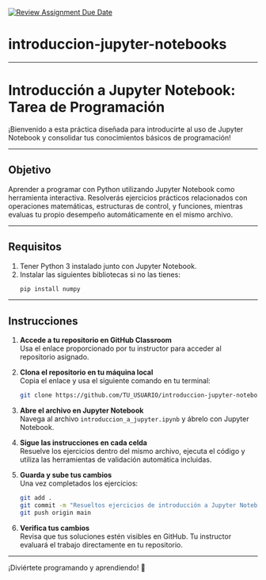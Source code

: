 [![Review Assignment Due Date](https://classroom.github.com/assets/deadline-readme-button-22041afd0340ce965d47ae6ef1cefeee28c7c493a6346c4f15d667ab976d596c.svg)](https://classroom.github.com/a/_LJQs051)
# introduccion-jupyter-notebooks
---

# Introducción a Jupyter Notebook: Tarea de Programación  

¡Bienvenido a esta práctica diseñada para introducirte al uso de Jupyter Notebook y consolidar tus conocimientos básicos de programación!  

---

## **Objetivo**  

Aprender a programar con Python utilizando Jupyter Notebook como herramienta interactiva. Resolverás ejercicios prácticos relacionados con operaciones matemáticas, estructuras de control, y funciones, mientras evaluas tu propio desempeño automáticamente en el mismo archivo.  

---

## **Requisitos**  

1. Tener Python 3 instalado junto con Jupyter Notebook.  
2. Instalar las siguientes bibliotecas si no las tienes:  
   ```bash
   pip install numpy
   ```  

---

## **Instrucciones**  

1. **Accede a tu repositorio en GitHub Classroom**  
   Usa el enlace proporcionado por tu instructor para acceder al repositorio asignado.  

2. **Clona el repositorio en tu máquina local**  
   Copia el enlace y usa el siguiente comando en tu terminal:  
   ```bash
   git clone https://github.com/TU_USUARIO/introduccion-jupyter-notebooks.git
   ```  

3. **Abre el archivo en Jupyter Notebook**  
   Navega al archivo `introduccion_a_jupyter.ipynb` y ábrelo con Jupyter Notebook.

4. **Sigue las instrucciones en cada celda**  
   Resuelve los ejercicios dentro del mismo archivo, ejecuta el código y utiliza las herramientas de validación automática incluidas.  

5. **Guarda y sube tus cambios**  
   Una vez completados los ejercicios:  
   ```bash
   git add .
   git commit -m "Resueltos ejercicios de introducción a Jupyter Notebook"
   git push origin main
   ```  

6. **Verifica tus cambios**  
   Revisa que tus soluciones estén visibles en GitHub. Tu instructor evaluará el trabajo directamente en tu repositorio.  

---

¡Diviértete programando y aprendiendo! 🚀  
